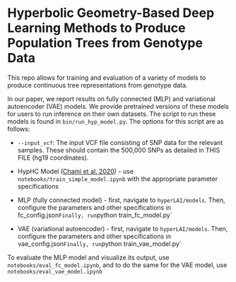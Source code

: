 **Hyperbolic Geometry-Based Deep Learning
Methods to Produce Population Trees from
Genotype Data**
==============================


This repo allows for training and evaluation of a variety of models to produce continuous tree representations from genotype data. 

In our paper, we report results on fully connected (MLP) and variational autoencoder (VAE) models. We provide pretrained versions of these models for users to run inference on their own datasets. The script to run these models is found in `bin/run_hyp_model.py`. The options for this script are as follows:
- `--input_vcf`: The input VCF file consisting of SNP data for the relevant samples. These should contain the 500,000 SNPs as detailed in THIS FILE (hg19 coordinates).  



- HypHC Model ([Chami et al. 2020](https://arxiv.org/pdf/2010.00402.pdf)) - use `notebooks/train_simple_model.ipynb` with the appropriate parameter specifications
- MLP (fully connected model) - first, navigate to `hyperLAI/models`. Then, configure the parameters and other specifications in fc_config.json` Finally, run `python train_fc_model.py`
- VAE (variational autoencoder) - first, navigate to `hyperLAI/models`. Then, configure the parameters and other specifications in vae_config.json` Finally, run `python train_vae_model.py`




To evaluate the MLP model and visualize its output, use `notebooks/eval_fc_model.ipynb`, and to do the same for the VAE model, use `notebooks/eval_vae_model.ipynb`
